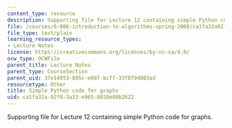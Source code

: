```yaml
---
content_type: resource
description: Supporting file for Lecture 12 containing simple Python code for graphs.
file: /courses/6-006-introduction-to-algorithms-spring-2008/ca1fa32a92f83a33e9656028e80b2622_graph.py
file_type: text/plain
learning_resource_types:
- Lecture Notes
license: https://creativecommons.org/licenses/by-nc-sa/4.0/
ocw_type: OCWFile
parent_title: Lecture Notes
parent_type: CourseSection
parent_uid: 37e14053-895c-e08f-bcff-33f0794003ad
resourcetype: Other
title: Simple Python code for graphs
uid: ca1fa32a-92f8-3a33-e965-6028e80b2622
---
```

Supporting file for Lecture 12 containing simple Python code for graphs.